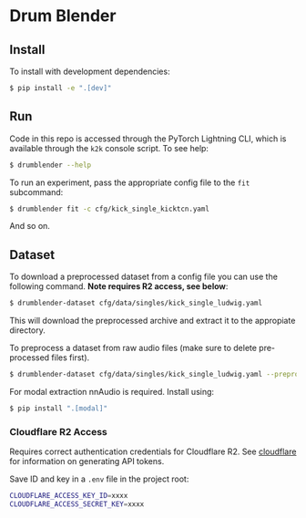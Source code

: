 # Drum Blender

## Install

To install with development dependencies:

```bash
$ pip install -e ".[dev]"
```

## Run

Code in this repo is accessed through the PyTorch Lightning CLI, which is available through the `k2k` console script. To see help:

```bash
$ drumblender --help
```

To run an experiment, pass the appropriate config file to the `fit` subcommand:

```bash
$ drumblender fit -c cfg/kick_single_kicktcn.yaml
```

And so on.

## Dataset
To download a preprocessed dataset from a config file you can use the following
command. **Note requires R2 access, see below**:

```bash
$ drumblender-dataset cfg/data/singles/kick_single_ludwig.yaml
```

This will download the preprocessed archive and extract it to the appropiate directory.

To preprocess a dataset from raw audio files (make sure to delete pre-processed files
first).

```bash
$ drumblender-dataset cfg/data/singles/kick_single_ludwig.yaml --preprocess
```

For modal extraction nnAudio is required. Install using:

```bash
$ pip install ".[modal]"
```

### Cloudflare R2 Access

Requires correct authentication credentials for Cloudflare R2. See [cloudflare](https://developers.cloudflare.com/r2/data-access/s3-api/tokens/) for information on generating API tokens.

Save ID and key in a `.env` file in the project root:
```bash
CLOUDFLARE_ACCESS_KEY_ID=xxxx
CLOUDFLARE_ACCESS_SECRET_KEY=xxxx
